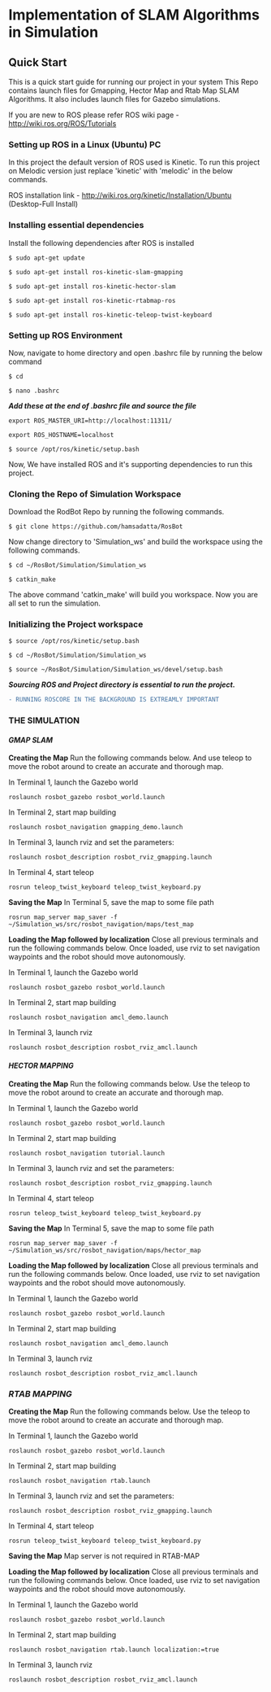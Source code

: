 # Implementation of SLAM Algorithms in Simulation

## Quick Start
This is a quick start guide for running our project in your system
This Repo contains launch files for Gmapping, Hector Map and Rtab Map SLAM Algorithms. 
It also includes launch files for Gazebo simulations.

If you are new to ROS please refer ROS wiki page - http://wiki.ros.org/ROS/Tutorials

### Setting up ROS in a Linux (Ubuntu) PC

In this project the default version of ROS used is Kinetic. 
To run this project on Melodic version just replace 'kinetic' with 'melodic' in the below commands.

ROS installation link - http://wiki.ros.org/kinetic/Installation/Ubuntu  (Desktop-Full Install) 

### Installing essential dependencies

Install the following dependencies after ROS is installed

```
$ sudo apt-get update

$ sudo apt-get install ros-kinetic-slam-gmapping

$ sudo apt-get install ros-kinetic-hector-slam

$ sudo apt-get install ros-kinetic-rtabmap-ros

$ sudo apt-get install ros-kinetic-teleop-twist-keyboard
```
### Setting up ROS Environment

Now, navigate to home directory and open .bashrc file by running the below command

```
$ cd

$ nano .bashrc
```

**_Add these at the end of .bashrc file and source the file_**

```
export ROS_MASTER_URI=http://localhost:11311/

export ROS_HOSTNAME=localhost
```

```
$ source /opt/ros/kinetic/setup.bash
```

Now, We have installed ROS and it's supporting dependencies to run this project.

### Cloning the Repo of Simulation Workspace

Download the RodBot Repo by running the following commands.
 
```
$ git clone https://github.com/hamsadatta/RosBot
```

Now change directory to 'Simulation_ws' and build the workspace using the following commands.
 
```
$ cd ~/RosBot/Simulation/Simulation_ws

$ catkin_make
```
 
The above command 'catkin_make' will build you workspace. Now you are all set to run the simulation.

### Initializing the Project workspace

```
$ source /opt/ros/kinetic/setup.bash

$ cd ~/RosBot/Simulation/Simulation_ws

$ source ~/RosBot/Simulation/Simulation_ws/devel/setup.bash
```
**_Sourcing ROS and Project directory is essential to run the project._**

```diff
- RUNNING ROSCORE IN THE BACKGROUND IS EXTREAMLY IMPORTANT 
```

### THE SIMULATION
 
#### *GMAP SLAM*
 
**Creating the Map**
Run the following commands below. And use teleop to move the robot around to create an accurate and thorough map.

In Terminal 1, launch the Gazebo world
```
roslaunch rosbot_gazebo rosbot_world.launch
```
In Terminal 2, start map building
```
roslaunch rosbot_navigation gmapping_demo.launch
```
In Terminal 3, launch rviz and set the parameters:
```
roslaunch rosbot_description rosbot_rviz_gmapping.launch
```
In Terminal 4, start teleop
```
rosrun teleop_twist_keyboard teleop_twist_keyboard.py
```


**Saving the Map**
In Terminal 5, save the map to some file path
```
rosrun map_server map_saver -f ~/Simulation_ws/src/rosbot_navigation/maps/test_map
```


**Loading the Map followed by localization**
Close all previous terminals and run the following commands below. Once loaded, use rviz to set navigation waypoints and the robot should move autonomously.

In Terminal 1, launch the Gazebo world
```
roslaunch rosbot_gazebo rosbot_world.launch
```
In Terminal 2, start map building
```
roslaunch rosbot_navigation amcl_demo.launch
```
In Terminal 3, launch rviz
```
roslaunch rosbot_description rosbot_rviz_amcl.launch
```



#### *HECTOR MAPPING*
**Creating the Map**
Run the following commands below. Use the teleop to move the robot around to create an accurate and thorough map.

In Terminal 1, launch the Gazebo world
```
roslaunch rosbot_gazebo rosbot_world.launch
```
In Terminal 2, start map building
```
roslaunch rosbot_navigation tutorial.launch
```
In Terminal 3, launch rviz and set the parameters:
```
roslaunch rosbot_description rosbot_rviz_gmapping.launch
```
In Terminal 4, start teleop
```
rosrun teleop_twist_keyboard teleop_twist_keyboard.py
```


**Saving the Map**
In Terminal 5, save the map to some file path
```
rosrun map_server map_saver -f ~/Simulation_ws/src/rosbot_navigation/maps/hector_map
```


**Loading the Map followed by localization**
Close all previous terminals and run the following commands below. Once loaded, use rviz to set navigation waypoints and the robot should move autonomously.

In Terminal 1, launch the Gazebo world
```
roslaunch rosbot_gazebo rosbot_world.launch
```
In Terminal 2, start map building
```
roslaunch rosbot_navigation amcl_demo.launch
```
In Terminal 3, launch rviz
```
roslaunch rosbot_description rosbot_rviz_amcl.launch
```




### *RTAB MAPPING*

**Creating the Map**
Run the following commands below. Use the teleop to move the robot around to create an accurate and thorough map.

In Terminal 1, launch the Gazebo world
```
roslaunch rosbot_gazebo rosbot_world.launch
```
In Terminal 2, start map building
```
roslaunch rosbot_navigation rtab.launch
```
In Terminal 3, launch rviz and set the parameters:
```
roslaunch rosbot_description rosbot_rviz_gmapping.launch
```
In Terminal 4, start teleop
```
rosrun teleop_twist_keyboard teleop_twist_keyboard.py
```


**Saving the Map**
Map server is not required in RTAB-MAP 


**Loading the Map followed by localization**
Close all previous terminals and run the following commands below. Once loaded, use rviz to set navigation waypoints and the robot should move autonomously.

In Terminal 1, launch the Gazebo world
```
roslaunch rosbot_gazebo rosbot_world.launch
```
In Terminal 2, start map building
```
roslaunch rosbot_navigation rtab.launch localization:=true
```
In Terminal 3, launch rviz
```
roslaunch rosbot_description rosbot_rviz_amcl.launch
```






